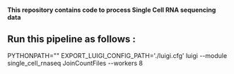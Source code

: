 #### This repository contains code to process Single Cell RNA sequencing data

## Run this pipeline as follows : 
PYTHONPATH="" EXPORT_LUIGI_CONFIG_PATH='./luigi.cfg' luigi --module single_cell_rnaseq JoinCountFiles --workers 8
